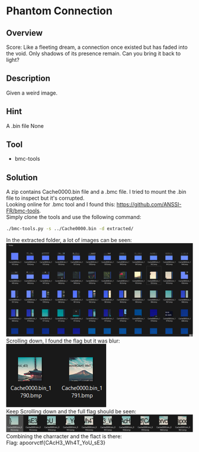 # Phantom Connection #
 
## Overview ##
 
Score: Like a fleeting dream, a connection once existed but has faded into the void. Only shadows of its presence remain. Can you bring it back to light?
 
## Description ##
 
Given a weird image.

## Hint ##
A .bin file
None

## Tool ##
- bmc-tools 

## Solution ##
A zip contains Cache0000.bin file and a .bmc file. I tried to mount the .bin file to inspect but it's corrupted.  
Looking online for .bmc tool and I found this: https://github.com/ANSSI-FR/bmc-tools.  
Simply clone the tools and use the following command:  
```bash
./bmc-tools.py -s ../Cache0000.bin -d extracted/
```  
In the extracted folder, a lot of images can be seen:  
![Image](file/screen.png)  
Scrolling down, I found the flag but it was blur:  
![Image2](file/screen2.png)  
Keep Scrolling down and the full flag should be seen:  
![Image3](file/screen3.png)  
Combining the charracter and the flact is there:  
Flag: apoorvctf{CAcH3_Wh4T_YoU_sE3}
